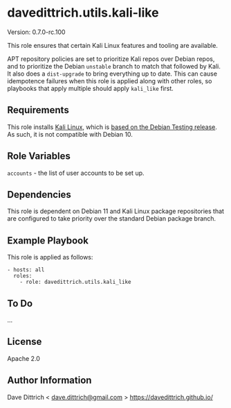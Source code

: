 davedittrich.utils.kali-like
============================

Version: 0.7.0-rc.100

This role ensures that certain Kali Linux features and tooling
are available.

APT repository policies are set to prioritize Kali repos over Debian
repos, and to prioritize the Debian `unstable` branch to match that
followed by Kali. It also does a `dist-upgrade` to bring everything
up to date. This can cause idempotence failures when this role is
applied along with other roles, so playbooks that apply multiple
should apply `kali_like` first.

Requirements
------------

This role installs [Kali Linux](https://www.kali.org/), which is
[based on the Debian Testing release](docs/policy/kali-linux-relationship-with-debian/).
As such, it is not compatible with Debian 10.

Role Variables
--------------

`accounts` - the list of user accounts to be set up.

Dependencies
------------

This role is dependent on Debian 11 and Kali Linux package repositories
that are configured to take priority over the standard Debian package
branch.

Example Playbook
----------------

This role is applied as follows:

```
- hosts: all
  roles:
    - role: davedittrich.utils.kali_like
```

To Do
-----

...

License
-------

Apache 2.0

Author Information
------------------

Dave Dittrich < dave.dittrich@gmail.com >
https://davedittrich.github.io/
